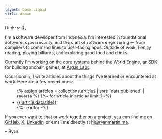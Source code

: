 ```yaml
---
layout: base.liquid
title: About
---
```


Hi there 👋,

I'm a software developer from Indonesia. I'm interested in foundational software, cybersecurity, and
the craft of software engineering — from compilers to command lines to user-facing apps. Outside of
work, I enjoy reading, playing billiards, and exploring good food and drinks.

Currently I'm working on the core systems behind the
[World Engine](https://github.com/argus-labs/world-engine), an SDK for building onchain games, at
[Argus Labs](https://argus.gg).

<!-- placeholder for any previous exp -->

Occasionally, I write articles about the things I've learned or encountered at work. Here are a few
recent ones:

<ul style="margin-left: 1rem">
  {% assign articles = collections.articles | sort: 'data.published' | reverse %}
  {%- for article in articles limit:3 -%}
    <li style="margin-top: .25rem;">
      <a href="{{ article.page.url }}">{{ article.data.title}}</a>
    </li>
  {%- endfor -%}
</ul>


If you ever want to chat or work together on a project, you can find me on
[GitHub](https://github.com/rmrt1n), [X](https://x.com/gud_mornign),
[LinkedIn](https://linkedin.com/in/ryanmrt1n), or email me directly at
[hi@ryanmartin.me](mailto:hi@ryanmartin.me).

– Ryan.
